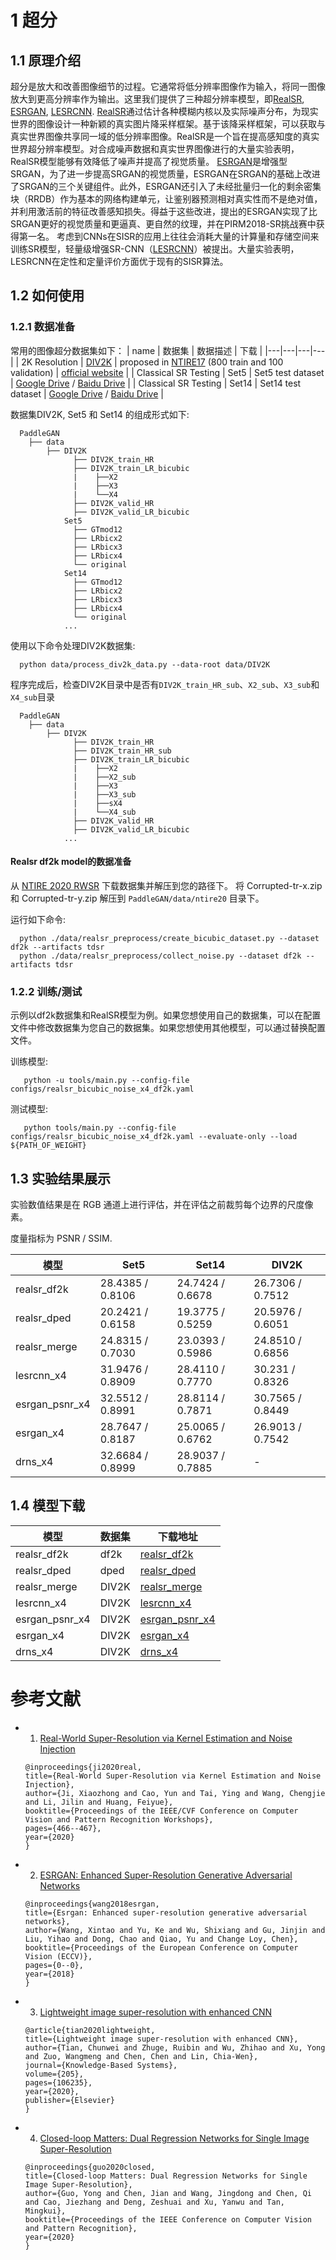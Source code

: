 # 1 超分

## 1.1 原理介绍

  超分是放大和改善图像细节的过程。它通常将低分辨率图像作为输入，将同一图像放大到更高分辨率作为输出。这里我们提供了三种超分辨率模型，即[RealSR](https://openaccess.thecvf.com/content_CVPRW_2020/papers/w31/Ji_Real-World_Super-Resolution_via_Kernel_Estimation_and_Noise_Injection_CVPRW_2020_paper.pdf), [ESRGAN](https://arxiv.org/abs/1809.00219v2), [LESRCNN](https://arxiv.org/abs/2007.04344).
  [RealSR](https://openaccess.thecvf.com/content_CVPRW_2020/papers/w31/Ji_Real-World_Super-Resolution_via_Kernel_Estimation_and_Noise_Injection_CVPRW_2020_paper.pdf)通过估计各种模糊内核以及实际噪声分布，为现实世界的图像设计一种新颖的真实图片降采样框架。基于该降采样框架，可以获取与真实世界图像共享同一域的低分辨率图像。RealSR是一个旨在提高感知度的真实世界超分辨率模型。对合成噪声数据和真实世界图像进行的大量实验表明，RealSR模型能够有效降低了噪声并提高了视觉质量。
  [ESRGAN](https://arxiv.org/abs/1809.00219v2)是增强型SRGAN，为了进一步提高SRGAN的视觉质量，ESRGAN在SRGAN的基础上改进了SRGAN的三个关键组件。此外，ESRGAN还引入了未经批量归一化的剩余密集块（RRDB）作为基本的网络构建单元，让鉴别器预测相对真实性而不是绝对值，并利用激活前的特征改善感知损失。得益于这些改进，提出的ESRGAN实现了比SRGAN更好的视觉质量和更逼真、更自然的纹理，并在PIRM2018-SR挑战赛中获得第一名。
  考虑到CNNs在SISR的应用上往往会消耗大量的计算量和存储空间来训练SR模型，轻量级增强SR-CNN（[LESRCNN](https://arxiv.org/abs/2007.04344)）被提出。大量实验表明，LESRCNN在定性和定量评价方面优于现有的SISR算法。



## 1.2 如何使用 

### 1.2.1 数据准备

  常用的图像超分数据集如下：
  | name | 数据集 | 数据描述 | 下载 |
  |---|---|---|---|
  | 2K Resolution  | [DIV2K](https://data.vision.ee.ethz.ch/cvl/DIV2K/) | proposed in [NTIRE17](https://data.vision.ee.ethz.ch/cvl/ntire17//) (800 train and 100 validation) | [official website](https://data.vision.ee.ethz.ch/cvl/DIV2K/) |
  | Classical SR Testing  | Set5 | Set5 test dataset | [Google Drive](https://drive.google.com/drive/folders/1B3DJGQKB6eNdwuQIhdskA64qUuVKLZ9u) / [Baidu Drive](https://pan.baidu.com/s/1q_1ERCMqALH0xFwjLM0pTg#list/path=%2Fsharelink2016187762-785433459861126%2Fclassical_SR_datasets&parentPath=%2Fsharelink2016187762-785433459861126) |
  | Classical SR Testing  | Set14 | Set14 test dataset | [Google Drive](https://drive.google.com/drive/folders/1B3DJGQKB6eNdwuQIhdskA64qUuVKLZ9u) / [Baidu Drive](https://pan.baidu.com/s/1q_1ERCMqALH0xFwjLM0pTg#list/path=%2Fsharelink2016187762-785433459861126%2Fclassical_SR_datasets&parentPath=%2Fsharelink2016187762-785433459861126) |

  数据集DIV2K, Set5 和 Set14 的组成形式如下:
  ```
    PaddleGAN
      ├── data
          ├── DIV2K
                ├── DIV2K_train_HR
                ├── DIV2K_train_LR_bicubic
                |    ├──X2
                |    ├──X3
                |    └──X4
                ├── DIV2K_valid_HR
                ├── DIV2K_valid_LR_bicubic
              Set5
                ├── GTmod12
                ├── LRbicx2
                ├── LRbicx3
                ├── LRbicx4
                └── original
              Set14
                ├── GTmod12
                ├── LRbicx2
                ├── LRbicx3
                ├── LRbicx4
                └── original
              ...
  ```
  使用以下命令处理DIV2K数据集:
  ```
    python data/process_div2k_data.py --data-root data/DIV2K
  ```
  程序完成后，检查DIV2K目录中是否有``DIV2K_train_HR_sub``、``X2_sub``、``X3_sub``和``X4_sub``目录
  ```
    PaddleGAN
      ├── data
          ├── DIV2K
                ├── DIV2K_train_HR
                ├── DIV2K_train_HR_sub
                ├── DIV2K_train_LR_bicubic
                |    ├──X2
                |    ├──X2_sub
                |    ├──X3
                |    ├──X3_sub
                |    ├──sX4
                |    └──X4_sub
                ├── DIV2K_valid_HR
                ├── DIV2K_valid_LR_bicubic
              ...
  ```

#### Realsr df2k model的数据准备

  从 [NTIRE 2020 RWSR](https://competitions.codalab.org/competitions/22220#participate) 下载数据集并解压到您的路径下。
  将 Corrupted-tr-x.zip 和 Corrupted-tr-y.zip 解压到 ``PaddleGAN/data/ntire20`` 目录下。

  运行如下命令:
  ```
    python ./data/realsr_preprocess/create_bicubic_dataset.py --dataset df2k --artifacts tdsr
    python ./data/realsr_preprocess/collect_noise.py --dataset df2k --artifacts tdsr
  ```

### 1.2.2 训练/测试

  示例以df2k数据集和RealSR模型为例。如果您想使用自己的数据集，可以在配置文件中修改数据集为您自己的数据集。如果您想使用其他模型，可以通过替换配置文件。

  训练模型:
  ```
     python -u tools/main.py --config-file configs/realsr_bicubic_noise_x4_df2k.yaml
  ```

  测试模型:
  ```
     python tools/main.py --config-file configs/realsr_bicubic_noise_x4_df2k.yaml --evaluate-only --load ${PATH_OF_WEIGHT}
  ```

## 1.3 实验结果展示
实验数值结果是在 RGB 通道上进行评估，并在评估之前裁剪每个边界的尺度像素。

度量指标为 PSNR / SSIM.

| 模型 | Set5 | Set14 | DIV2K |
|---|---|---|---|
| realsr_df2k  | 28.4385 / 0.8106 | 24.7424 / 0.6678 | 26.7306 / 0.7512 |
| realsr_dped  | 20.2421 / 0.6158 | 19.3775 / 0.5259 | 20.5976 / 0.6051 |
| realsr_merge  | 24.8315 / 0.7030 | 23.0393 / 0.5986 | 24.8510 / 0.6856 |
| lesrcnn_x4  | 31.9476 / 0.8909 | 28.4110 / 0.7770 | 30.231 / 0.8326 |
| esrgan_psnr_x4  | 32.5512 / 0.8991 | 28.8114 / 0.7871 | 30.7565 / 0.8449 |
| esrgan_x4  | 28.7647 / 0.8187 | 25.0065 / 0.6762 | 26.9013 / 0.7542 |
| drns_x4  | 32.6684 / 0.8999 | 28.9037 / 0.7885 | - |


<!-- ![](../../imgs/horse2zebra.png) -->


## 1.4 模型下载
| 模型 | 数据集 | 下载地址 |
|---|---|---|
| realsr_df2k  | df2k | [realsr_df2k](https://paddlegan.bj.bcebos.com/models/realsr_df2k.pdparams)
| realsr_dped  | dped | [realsr_dped](https://paddlegan.bj.bcebos.com/models/realsr_dped.pdparams)
| realsr_merge  | DIV2K | [realsr_merge](https://paddlegan.bj.bcebos.com/models/realsr_merge.pdparams)
| lesrcnn_x4  | DIV2K | [lesrcnn_x4](https://paddlegan.bj.bcebos.com/models/lesrcnn_x4.pdparams)
| esrgan_psnr_x4  | DIV2K | [esrgan_psnr_x4](https://paddlegan.bj.bcebos.com/models/esrgan_psnr_x4.pdparams)
| esrgan_x4  | DIV2K | [esrgan_x4](https://paddlegan.bj.bcebos.com/models/esrgan_x4.pdparams)
| drns_x4  | DIV2K | [drns_x4](https://paddlegan.bj.bcebos.com/models/DRNSx4.pdparams)


# 参考文献

- 1. [Real-World Super-Resolution via Kernel Estimation and Noise Injection](https://openaccess.thecvf.com/content_CVPRW_2020/papers/w31/Ji_Real-World_Super-Resolution_via_Kernel_Estimation_and_Noise_Injection_CVPRW_2020_paper.pdf)

  ```
  @inproceedings{ji2020real,
  title={Real-World Super-Resolution via Kernel Estimation and Noise Injection},
  author={Ji, Xiaozhong and Cao, Yun and Tai, Ying and Wang, Chengjie and Li, Jilin and Huang, Feiyue},
  booktitle={Proceedings of the IEEE/CVF Conference on Computer Vision and Pattern Recognition Workshops},
  pages={466--467},
  year={2020}
  }
  ```

- 2. [ESRGAN: Enhanced Super-Resolution Generative Adversarial Networks](https://arxiv.org/abs/1809.00219v2)

  ```
  @inproceedings{wang2018esrgan,
  title={Esrgan: Enhanced super-resolution generative adversarial networks},
  author={Wang, Xintao and Yu, Ke and Wu, Shixiang and Gu, Jinjin and Liu, Yihao and Dong, Chao and Qiao, Yu and Change Loy, Chen},
  booktitle={Proceedings of the European Conference on Computer Vision (ECCV)},
  pages={0--0},
  year={2018}
  }
  ```

- 3. [Lightweight image super-resolution with enhanced CNN](https://arxiv.org/abs/2007.04344)

  ```
  @article{tian2020lightweight,
  title={Lightweight image super-resolution with enhanced CNN},
  author={Tian, Chunwei and Zhuge, Ruibin and Wu, Zhihao and Xu, Yong and Zuo, Wangmeng and Chen, Chen and Lin, Chia-Wen},
  journal={Knowledge-Based Systems},
  volume={205},
  pages={106235},
  year={2020},
  publisher={Elsevier}
  }
  ```
- 4. [Closed-loop Matters: Dual Regression Networks for Single Image Super-Resolution](https://arxiv.org/pdf/2003.07018.pdf)

  ```
  @inproceedings{guo2020closed,
  title={Closed-loop Matters: Dual Regression Networks for Single Image Super-Resolution},
  author={Guo, Yong and Chen, Jian and Wang, Jingdong and Chen, Qi and Cao, Jiezhang and Deng, Zeshuai and Xu, Yanwu and Tan, Mingkui},
  booktitle={Proceedings of the IEEE Conference on Computer Vision and Pattern Recognition},
  year={2020}
  }
  ```
